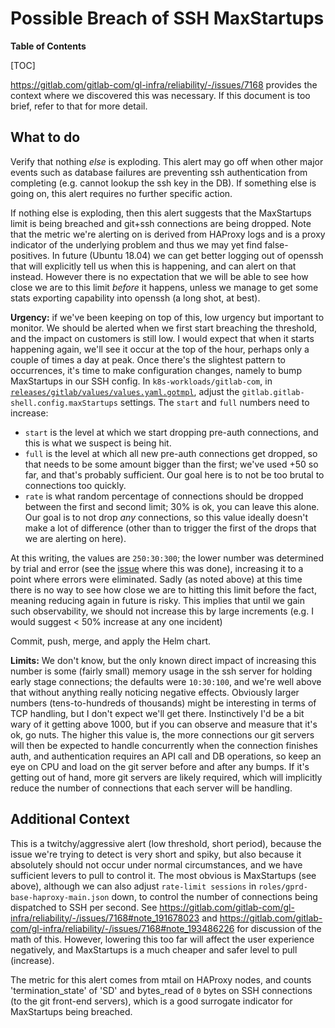 # Possible Breach of SSH MaxStartups

**Table of Contents**

[TOC]

<https://gitlab.com/gitlab-com/gl-infra/reliability/-/issues/7168> provides the context where we discovered this was necessary.
If this document is too brief, refer to that for more detail.

## What to do

Verify that nothing *else* is exploding.
This alert may go off when other major events such as database failures are
preventing ssh authentication from completing (e.g. cannot lookup the ssh key in the DB).
If something else is going on, this alert requires no further specific action.

If nothing else is exploding,
then this alert suggests that the MaxStartups limit is being breached and git+ssh connections are being dropped.
Note that the metric we're alerting on is derived from HAProxy logs and is
a proxy indicator of the underlying problem and thus we may yet find false-positives.
In future (Ubuntu 18.04) we can get better logging out of openssh
that will explicitly tell us when this is happening, and can alert on that instead.
However there is no expectation that we will be able to see how close we are to this limit *before* it happens,
unless we manage to get some stats exporting capability into openssh (a long shot, at best).

**Urgency:** if we've been keeping on top of this, low urgency but important to monitor.
We should be alerted when we first start breaching the threshold, and the impact on customers is still low.
I would expect that when it starts happening again,
we'll see it occur at the top of the hour, perhaps only a couple of times a day at peak.
Once there's the slightest pattern to occurrences,
it's time to make configuration changes, namely to bump MaxStartups in our SSH config.
In `k8s-workloads/gitlab-com`,
in [`releases/gitlab/values/values.yaml.gotmpl`](https://gitlab.com/gitlab-com/gl-infra/k8s-workloads/gitlab-com/-/blob/master/releases/gitlab/values/values.yaml.gotmpl),
adjust the `gitlab.gitlab-shell.config.maxStartups` settings. The `start` and `full` numbers need to increase:

- `start` is the level at which we start dropping pre-auth connections, and this is what we suspect is being hit.
- `full` is the level at which all new pre-auth connections get dropped, so that needs to be some amount bigger than the first;
   we've used +50 so far, and that's probably sufficient.  Our goal here is to not be too brutal to connections too quickly.
- `rate` is what random percentage of connections should be dropped between the first and second limit; 30% is ok,
   you can leave this alone.  Our goal is to not drop *any* connections,
   so this value ideally doesn't make a lot of difference (other than to trigger the first of the drops that we are alerting on here).

At this writing, the values are `250:30:300`;
the lower number was determined by trial and error (see the [issue](https://gitlab.com/gitlab-com/gl-infra/reliability/-/issues/7168)
where this was done), increasing it to a point where errors were eliminated.
Sadly (as noted above) at this time there is no way to see how close we are to hitting this limit before the fact,
meaning reducing again in future is risky.
This implies that until we gain such observability,
we should not increase this by large increments (e.g. I would suggest < 50% increase at any one incident)

Commit, push, merge, and apply the Helm chart.

**Limits:** We don't know, but the only known direct impact of increasing this number is some (fairly small)
memory usage in the ssh server for holding early stage connections;
the defaults were `10:30:100`, and we're well above that without anything really noticing negative effects.
Obviously larger numbers (tens-to-hundreds of thousands) might be interesting
in terms of TCP handling, but I don't expect we'll get there.
Instinctively I'd be a bit wary of it getting above 1000, but if you can observe and measure that it's ok, go nuts.
The higher this value is, the more connections our git servers will then be expected to handle concurrently
when the connection finishes auth, and authentication requires an API call and DB operations,
so keep an eye on CPU and load on the git server before and after any bumps.
If it's getting out of hand, more git servers are likely required,
which will implicitly reduce the number of connections that each server will be handling.

## Additional Context

This is a twitchy/aggressive alert (low threshold, short period), because the issue we're trying to detect is very short and spiky,
but also because it absolutely should not occur under normal circumstances, and we have sufficient levers to pull to control it.
The most obvious is MaxStartups (see above), although we can also adjust `rate-limit sessions` in `roles/gprd-base-haproxy-main.json` down,
to control the number of connections being dispatched to SSH per second.
See <https://gitlab.com/gitlab-com/gl-infra/reliability/-/issues/7168#note_191678023>
and <https://gitlab.com/gitlab-com/gl-infra/reliability/-/issues/7168#note_193486226>
for discussion of the math of this.  However, lowering this too far will affect the user experience negatively,
and MaxStartups is a much cheaper and safer level to pull (increase).

The metric for this alert comes from mtail on HAProxy nodes, and counts 'termination_state' of 'SD' and bytes_read of `0` bytes
on SSH connections (to the git front-end servers), which is a good surrogate indicator for MaxStartups being breached.
